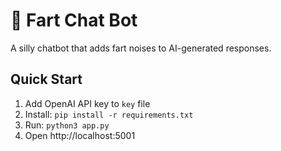 # 💨 Fart Chat Bot

A silly chatbot that adds fart noises to AI-generated responses.

## Quick Start

1. Add OpenAI API key to `key` file
2. Install: `pip install -r requirements.txt`
3. Run: `python3 app.py`
4. Open http://localhost:5001
